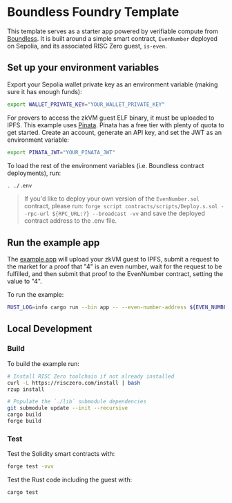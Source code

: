 # Boundless Foundry Template

This template serves as a starter app powered by verifiable compute from [Boundless](https://docs.beboundless.xyz). It is built around a simple smart contract, `EvenNumber` deployed on Sepolia, and its associated RISC Zero guest, `is-even`.

## Set up your environment variables

Export your Sepolia wallet private key as an environment variable (making sure it has enough funds):

```bash
export WALLET_PRIVATE_KEY="YOUR_WALLET_PRIVATE_KEY"
```

For provers to access the zkVM guest ELF binary, it must be uploaded to IPFS. This example uses [Pinata](https://pinata.cloud/). Pinata has a free tier with plenty of quota to get started. Create an account, generate an API key, and set the JWT as an environment variable:

```bash
export PINATA_JWT="YOUR_PINATA_JWT"
```

To load the rest of the environment variables (i.e. Boundless contract deployments), run:

```bash
. ./.env
```

> If you'd like to deploy your own version of the `EvenNumber.sol` contract, please run:
> `forge script contracts/scripts/Deploy.s.sol --rpc-url ${RPC_URL:?} --broadcast -vv`
> and save the deployed contract address to the .env file.

## Run the example app

The [example app](apps/src/main.rs) will upload your zkVM guest to IPFS, submit a request to the market for a proof that "4" is an even number, wait for the request to be fulfilled, and then submit that proof to the EvenNumber contract, setting the value to "4".

To run the example:

```bash
RUST_LOG=info cargo run --bin app -- --even-number-address ${EVEN_NUMBER_ADDRESS:?} --number 4
```

## Local Development 

### Build

To build the example run:

```bash
# Install RISC Zero toolchain if not already installed
curl -L https://risczero.com/install | bash
rzup install

# Populate the `./lib` submodule dependencies
git submodule update --init --recursive
cargo build
forge build
```

### Test

Test the Solidity smart contracts with:

```bash
forge test -vvv
```

Test the Rust code including the guest with:

```bash
cargo test
```


